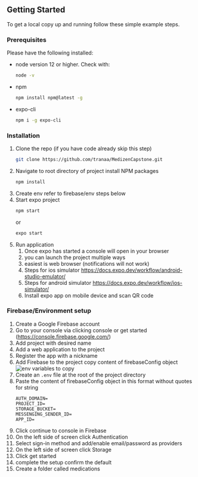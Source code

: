 ## Getting Started

To get a local copy up and running follow these simple example steps.

### Prerequisites

Please have the following installed:

* node version 12 or higher. Check with:
  ```sh
  node -v
  ```

* npm
  ```sh
  npm install npm@latest -g
  ```

* expo-cli
  ```sh
  npm i -g expo-cli
  ```

### Installation

1. Clone the repo (if you have code already skip this step)
   ```sh
   git clone https://github.com/tranaa/MedizenCapstone.git
   ```
2. Navigate to root directory of project install NPM packages
   ```sh
   npm install
   ```
3. Create env refer to firebase/env steps below
4. Start expo project
   ```sh
   npm start
   ```
   or 
   ```sh
   expo start
   ```
5. Run application
   1. Once expo has started a console will open in your browser
   2. you can launch the project multiple ways
   3. easiest is web browser (notifications will not work)
   4. Steps for ios simulator https://docs.expo.dev/workflow/android-studio-emulator/
   5. Steps for android simulator https://docs.expo.dev/workflow/ios-simulator/
   6. Install expo app on mobile device and scan QR code

### Firebase/Environment setup
1. Create a Google Firebase account
2. Go to your console via clicking console or get started (https://console.firebase.google.com/)
3. Add project with desired name
4. Add a web application to the project
5. Register the app with a nickname
6. Add Firebase to the project copy content of firebaseConfig object
   ![env variables to copy](https://i.imgur.com/xx1CFjf.png)
7. Create an `.env` file at the root of the project directory
8. Paste the content of firebaseConfig object in this format without quotes for string
   ```API_KEY= 
   AUTH_DOMAIN= 
   PROJECT_ID= 
   STORAGE_BUCKET= 
   MESSENGING_SENDER_ID= 
   APP_ID=
   ```
9. Click continue to console in Firebase
10. On the left side of screen click Authentication
11. Select sign-in method and add/enable email/password as providers
12. On the left side of screen click Storage
13. Click get started
14. complete the setup confirm the default
15. Create a folder called medications
